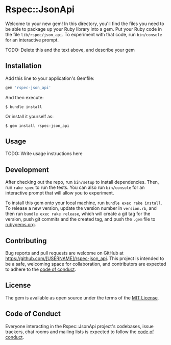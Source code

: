 # Rspec::JsonApi

Welcome to your new gem! In this directory, you'll find the files you need to be able to package up your Ruby library into a gem. Put your Ruby code in the file `lib/rspec/json_api`. To experiment with that code, run `bin/console` for an interactive prompt.

TODO: Delete this and the text above, and describe your gem

## Installation

Add this line to your application's Gemfile:

```ruby
gem 'rspec-json_api'
```

And then execute:

    $ bundle install

Or install it yourself as:

    $ gem install rspec-json_api

## Usage

TODO: Write usage instructions here

## Development

After checking out the repo, run `bin/setup` to install dependencies. Then, run `rake spec` to run the tests. You can also run `bin/console` for an interactive prompt that will allow you to experiment.

To install this gem onto your local machine, run `bundle exec rake install`. To release a new version, update the version number in `version.rb`, and then run `bundle exec rake release`, which will create a git tag for the version, push git commits and the created tag, and push the `.gem` file to [rubygems.org](https://rubygems.org).

## Contributing

Bug reports and pull requests are welcome on GitHub at https://github.com/[USERNAME]/rspec-json_api. This project is intended to be a safe, welcoming space for collaboration, and contributors are expected to adhere to the [code of conduct](https://github.com/[USERNAME]/rspec-json_api/blob/master/CODE_OF_CONDUCT.md).

## License

The gem is available as open source under the terms of the [MIT License](https://opensource.org/licenses/MIT).

## Code of Conduct

Everyone interacting in the Rspec::JsonApi project's codebases, issue trackers, chat rooms and mailing lists is expected to follow the [code of conduct](https://github.com/[USERNAME]/rspec-json_api/blob/master/CODE_OF_CONDUCT.md).
